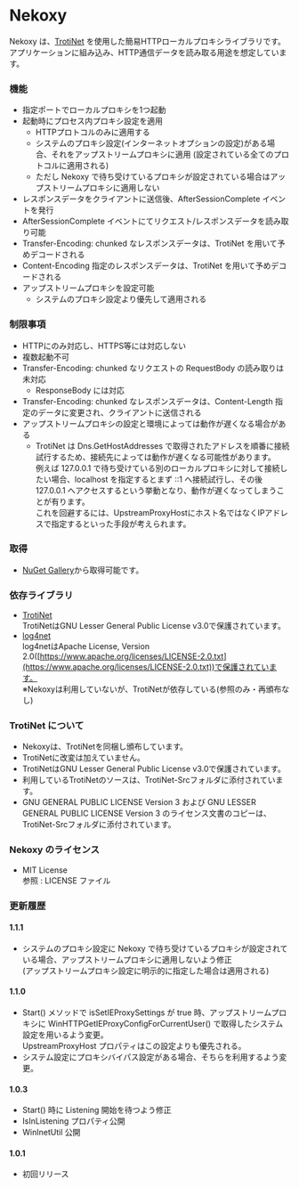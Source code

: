 ﻿Nekoxy
================

Nekoxy は、[TrotiNet](http://trotinet.sourceforge.net/) を使用した簡易HTTPローカルプロキシライブラリです。  
アプリケーションに組み込み、HTTP通信データを読み取る用途を想定しています。

### 機能

* 指定ポートでローカルプロキシを1つ起動
* 起動時にプロセス内プロキシ設定を適用
    * HTTPプロトコルのみに適用する
    * システムのプロキシ設定(インターネットオプションの設定)がある場合、それをアップストリームプロキシに適用 (設定されている全てのプロトコルに適用される)
    * ただし Nekoxy で待ち受けているプロキシが設定されている場合はアップストリームプロキシに適用しない
* レスポンスデータをクライアントに送信後、AfterSessionComplete イベントを発行
* AfterSessionComplete イベントにてリクエスト/レスポンスデータを読み取り可能
* Transfer-Encoding: chunked なレスポンスデータは、TrotiNet を用いて予めデコードされる
* Content-Encoding 指定のレスポンスデータは、TrotiNet を用いて予めデコードされる
* アップストリームプロキシを設定可能
    * システムのプロキシ設定より優先して適用される

### 制限事項

* HTTPにのみ対応し、HTTPS等には対応しない
* 複数起動不可
* Transfer-Encoding: chunked なリクエストの RequestBody の読み取りは未対応
    * ResponseBody には対応
* Transfer-Encoding: chunked なレスポンスデータは、Content-Length 指定のデータに変更され、クライアントに送信される
* アップストリームプロキシの設定と環境によっては動作が遅くなる場合がある
    * TrotiNet は Dns.GetHostAddresses で取得されたアドレスを順番に接続試行するため、接続先によっては動作が遅くなる可能性があります。  
      例えば 127.0.0.1 で待ち受けている別のローカルプロキシに対して接続したい場合、localhost を指定するとまず ::1 へ接続試行し、その後 127.0.0.1 へアクセスするという挙動となり、動作が遅くなってしまうことが有ります。  
      これを回避するには、UpstreamProxyHostにホスト名ではなくIPアドレスで指定するといった手段が考えられます。

### 取得

* [NuGet Gallery](https://www.nuget.org/packages/Nekoxy/)から取得可能です。

### 依存ライブラリ

* [TrotiNet](http://trotinet.sourceforge.net/)  
TrotiNetはGNU Lesser General Public License v3.0で保護されています。
* [log4net](https://logging.apache.org/log4net/)  
log4netはApache License, Version 2.0([https://www.apache.org/licenses/LICENSE-2.0.txt](https://www.apache.org/licenses/LICENSE-2.0.txt))で保護されています。  
※Nekoxyは利用していないが、TrotiNetが依存している(参照のみ・再頒布なし)

### TrotiNet について

* Nekoxyは、TrotiNetを同梱し頒布しています。
* TrotiNetに改変は加えていません。
* TrotiNetはGNU Lesser General Public License v3.0で保護されています。
* 利用しているTrotiNetのソースは、TrotiNet-Srcフォルダに添付されています。
* GNU GENERAL PUBLIC LICENSE Version 3 および GNU LESSER GENERAL PUBLIC LICENSE Version 3 のライセンス文書のコピーは、TrotiNet-Srcフォルダに添付されています。

### Nekoxy のライセンス

* MIT License  
参照 : LICENSE ファイル

### 更新履歴

#### 1.1.1

* システムのプロキシ設定に Nekoxy で待ち受けているプロキシが設定されている場合、アップストリームプロキシに適用しないよう修正  
(アップストリームプロキシ設定に明示的に指定した場合は適用される)

#### 1.1.0

* Start() メソッドで isSetIEProxySettings が true 時、アップストリームプロキシに WinHTTPGetIEProxyConfigForCurrentUser() で取得したシステム設定を用いるよう変更。  
UpstreamProxyHost プロパティはこの設定よりも優先される。
* システム設定にプロキシバイパス設定がある場合、そちらを利用するよう変更。

#### 1.0.3

* Start() 時に Listening 開始を待つよう修正
* IsInListening プロパティ公開
* WinInetUtil 公開


#### 1.0.1

* 初回リリース
